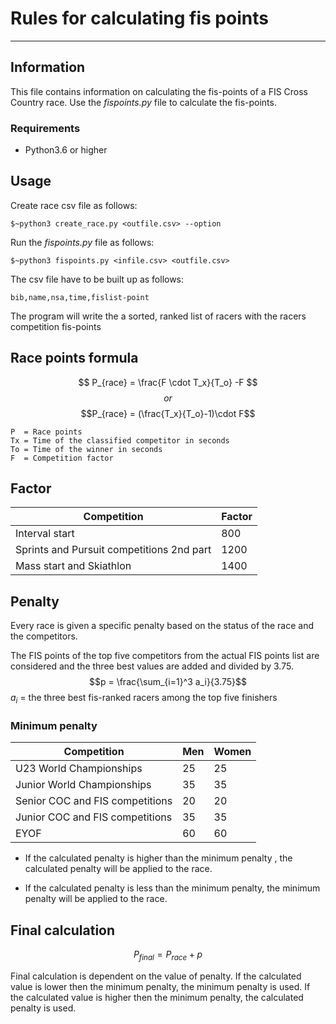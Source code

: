 # Rules for calculating fis points

___

## Information

This file contains information on calculating the fis-points of a FIS Cross Country race. Use the *fispoints.py* file to calculate the fis-points.

### Requirements

- Python3.6 or higher

## Usage

Create race csv file as follows:

    $~python3 create_race.py <outfile.csv> --option

Run the *fispoints.py* file as follows:

    $~python3 fispoints.py <infile.csv> <outfile.csv>
The csv file have to be built up as follows:

    bib,name,nsa,time,fislist-point

The program will write the a sorted, ranked list of racers with the racers competition fis-points

## Race points formula

$$ P_{race} = \frac{F \cdot T_x}{T_o} -F $$
$$or$$
$$P_{race} = (\frac{T_x}{T_o}-1)\cdot F$$

    P  = Race points 
    Tx = Time of the classified competitor in seconds
    To = Time of the winner in seconds
    F  = Competition factor

## Factor

| Competition                               | Factor |
|-------------------------------------------|--------|
| Interval start                            | 800    |
| Sprints and Pursuit competitions 2nd part | 1200   |
| Mass start and Skiathlon                  | 1400   |

## Penalty

Every race is given a specific penalty based on the status of the race and the competitors.

The FIS points of the top five competitors from the actual
FIS points list are considered and the three best values are added
and divided by 3.75.
$$p = \frac{\sum_{i=1}^3 a_i}{3.75}$$
$a_i$ = the three best fis-ranked racers among the top five finishers

### Minimum penalty

|     Competition                 | Men | Women |
|---------------------------------|-----|-------|
| U23 World Championships         | 25  | 25    |
| Junior World Championships      | 35  | 35    |
| Senior COC and FIS competitions | 20  | 20    |
| Junior COC and FIS competitions | 35  | 35    |
| EYOF                            | 60  | 60    |

- If the calculated penalty is higher than the
minimum penalty , the calculated penalty will be
applied to the race.

- If the calculated penalty is less than the minimum penalty, the
minimum penalty will be applied to the race.

## Final calculation

$$P_{final} = P_{race} + p$$

Final calculation is dependent on the value of penalty. If the calculated value is lower then the minimum penalty, the minimum penalty is used. If the calculated value is higher then the minimum penalty, the calculated penalty is used.

